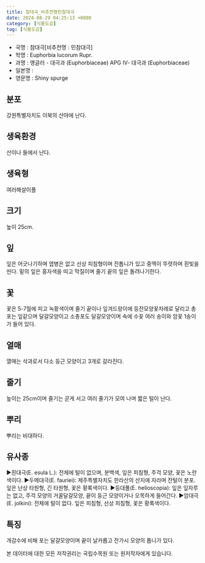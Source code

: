 ```yaml
---
title: 참대극_비추천명민참대극
date: 2024-08-29 04:25:13 +0800
category: [식물도감]
tag: [식물도감]
---
```




- 국명 : 참대극[비추천명 : 민참대극]
- 학명 : Euphorbia lucorum Rupr.
- 과명 : 앵글러 - 대극과 (Euphorbiaceae) APG Ⅳ- 대극과 (Euphorbiaceae)
- 일본명 : 
- 영문명 : Shiny spurge


## 분포
강원특별자치도 이북의 산야에 난다.
## 생육환경
산이나 들에서 난다.
## 생육형
여러해살이풀
## 크기
높이 25cm.
## 잎
잎은 어긋나기하며 엽병은 없고 선상 피침형이며 잔톱니가 있고 중맥이 뚜렷하며 흰빛을 띤다. 밑의 잎은 홍자색을 띠고 막질이며 줄기 끝의 잎은 돌려나기한다.
## 꽃
꽃은 5-7월에 피고 녹황색이며 줄기 끝이나 잎겨드랑이에 등잔모양꽃차례로 달리고 총포는 잎같으며 달걀모양이고 소총포도 달걀모양이며 속에 수꽃 여러 송이와 암꽃 1송이가 들어 있다.
## 열매
열매는 삭과로서 다소 둥근 모양이고 3개로 갈라진다.
## 줄기
높이는 25cm이며 줄기는 곧게 서고 여러 줄기가 모여 나며 짧은 털이 난다.
## 뿌리
뿌리는 비대하다.
## 유사종
▶흰대극(E. esula L.): 전체에 털이 없으며, 분백색, 잎은 피침형, 주걱 모양, 꽃은 노란색이다.▶두메대극(E. fauriei): 제주특별자치도 한라산의 산지에 자라며 잔털이 분포. 잎은 난상 타원형, 긴 타원형, 꽃은 황록색이다.▶등대풀(E. helioscopia): 잎은 잎자루는 없고, 주걱 모양의 거꿀달걀모양, 끝이 둥근 모양이거나 오목하게 들어간다.▶암대극(E. jolkini): 전체에 털이 없다. 잎은 피침형, 선상 피침형, 꽃은 황록색이다.
## 특징
개감수에 비해 포는 달걀모양이며 끝이 날카롭고 잔가시 모양의 톱니가 있다.






본 데이터에 대한 모든 저작권리는 국립수목원 또는 원저작자에게 있습니다.
